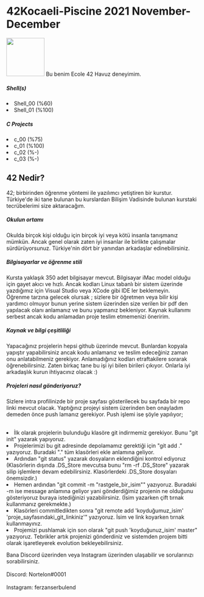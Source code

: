 # 42Kocaeli-Piscine 2021 November-December

<img src="https://pbs.twimg.com/profile_images/1388874010549751809/1nFWTjW5_400x400.jpg" width="100" height="100" />
Bu benim Ecole 42 Havuz deneyimim.

<h5>Shell(s)</h5>
<li>Shell_00 (%60)</li>
<li>Shell_01 (%100)</li>

<h5>C Projects </h5>

<li>c_00 (%75)</li>
<li>c_01 (%100)</li>
<li>c_02 (%-)</li>
<li>c_03 (%-)</li>

<h2> 42 Nedir? </h2>
<p> 42; birbirinden öğrenme yöntemi ile yazılımcı yetiştiren bir kurstur. Türkiye'de iki tane bulunan bu kurslardan Bilişim Vadisinde bulunan kurstaki tecrübelerimi size aktaracağım. </p>

<h5>Okulun ortamı</h5>
<p> Okulda birçok kişi olduğu için birçok iyi veya kötü insanla tanışmanız mümkün. Ancak genel olarak zaten iyi insanlar ile birlikte çalışmalar sürdürüyorsunuz. Türkiye'nin dört bir yanından arkadaşlar edinebilirsiniz.   </p>

<h5>Bilgisayarlar ve öğrenme stili</h5>
<p> Kursta yaklaşık 350 adet bilgisayar mevcut. Bilgisayar iMac model olduğu için gayet akıcı ve hızlı. Ancak kodları Linux tabanlı bir sistem üzerinde yazdığımız için Visual Studio veya XCode gibi IDE ler beklemeyin. <br> Öğrenme tarzına gelecek olursak ; sizlere bir öğretmen veya bilir kişi yardımcı olmuyor bunun yerine sistem üzerinden size verilen bir pdf den yapılacak olanı anlamanız ve bunu yapmanız bekleniyor. Kaynak kullanımı serbest ancak kodu anlamadan proje teslim etmemenizi öneririm. </p>

<h5>Kaynak ve bilgi çeşitliliği</h5>
<p> Yapacağınız projelerin hepsi github üzerinde mevcut. Bunlardan kopyala yapıştır yapabilirsiniz ancak kodu anlamanız ve teslim edeceğiniz zaman onu anlatabilmeniz gerekiyor. Anlamadığınız kodları etraftakilere sorarak öğrenebilirsiniz. Zaten birkaç tane bu işi iyi bilen birileri çıkıyor. Onlarla iyi arkadaşlık kurun ihtiyacınız olacak :) </p>

<h5>Projeleri nasıl gönderiyoruz?</h5>
<p> Sizlere intra profilinizde bir proje sayfası gösterilecek bu sayfada bir repo linki mevcut olacak. Yaptığınız projeyi sistem üzerinden ben onayladım demeden önce push lamanız gerekiyor. Push işlemi ise şöyle yapılıyor; <br> <br> 

  <li> İlk olarak projelerin bulunduğu klasöre git indirmemiz gerekiyor. Bunu "git init"  yazarak yapıyoruz.</li> 
    <li>Projelerimizi bu git adresinde depolamamız gerektiği için "git add ." yazıyoruz. Buradaki "." tüm klasörleri ekle anlamına geliyor. </li>
  <li>Ardından "git status" yazarak dosyaların eklendiğini kontrol ediyoruz (Klasörlerin dışında .DS_Store mevcutsa bunu "rm -rf .DS_Store" yazarak silip işlemlere devam edebilirsiniz. Klasörlerdeki .DS_Store dosyaları önemsizdir.)</li>
    <li>Hemen ardından "git commit -m "rastgele_bir_isim"" yazıyoruz. Buradaki -m ise message anlamına geliyor yani gönderdiğimiz projenin ne olduğunu gösteriyoruz buraya istediğinizi yazabilirsiniz. (İsim yazarken çift tırnak kullanmanız gerekmekte.)</li> 
    <li>Klasörleri commitledikten sonra "git remote add 'koyduğumuz_isim' 'proje_sayfasındaki_git_linkiniz'" yazıyoruz. İsim ve link koyarken tırnak kullanmayınız.  </li> 
    <li> Projemizi pushlamak için son olarak "git push 'koyduğunuz_isim' master" yazıyoruz. Tebrikler artık projenizi gönderdiniz ve sistemden projem bitti olarak işaretleyerek evolution bekleyebilirsiniz. </li> 
  
</p>

<p> Bana Discord üzerinden veya Instagram üzerinden ulaşabilir ve sorularınızı sorabilirsiniz. <br> <br> Discord: Nortelon#0001 <br> <br> Instagram: ferzanserbulend</p>
